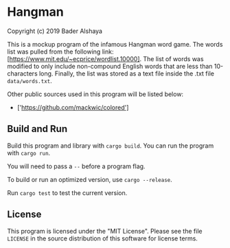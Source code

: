 # Hangman

Copyright (c) 2019 Bader Alshaya

This is a mockup program of the infamous Hangman word game. The words list was pulled from the following link: [https://www.mit.edu/~ecprice/wordlist.10000]. The list of words was modified to only include non-compound English words that are less than 10-characters long. Finally, the list was stored as a text file inside the .txt file `data/words.txt`.

Other public sources used in this program will be listed below:
- ['https://github.com/mackwic/colored']


## Build and Run

Build this program and library with `cargo build`. You can
run the program with `cargo run`.

You will need to pass a
`--` before a program flag.

To build or run an optimized version, use `cargo --release`.

Run `cargo test` to test the current version.


## License

This program is licensed under the "MIT License". Please
see the file `LICENSE` in the source distribution of this
software for license terms.
